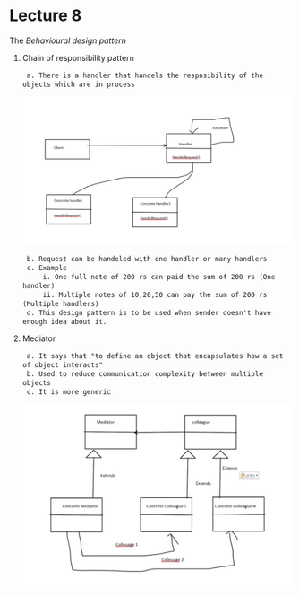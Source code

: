 # Lecture 8

The *Behavioural design pattern*

1. Chain of responsibility pattern

        a. There is a handler that handels the respnsibility of the objects which are in process

    ![Img 18](./Images/handler.jpg)

        b. Request can be handeled with one handler or many handlers
        c. Example
            i. One full note of 200 rs can paid the sum of 200 rs (One handler)
            ii. Multiple notes of 10,20,50 can pay the sum of 200 rs (Multiple handlers)
        d. This design pattern is to be used when sender doesn't have enough idea about it.

2. Mediator

        a. It says that "to define an object that encapsulates how a set of object interacts"
        b. Used to reduce communication complexity between multiple objects
        c. It is more generic

    ![Img 19](./Images/mediator.jpg)

